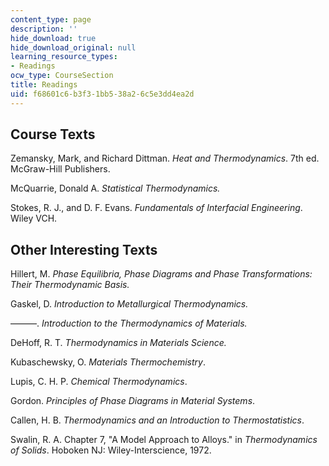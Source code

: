 ```yaml
---
content_type: page
description: ''
hide_download: true
hide_download_original: null
learning_resource_types:
- Readings
ocw_type: CourseSection
title: Readings
uid: f68601c6-b3f3-1bb5-38a2-6c5e3dd4ea2d
---
```


Course Texts
------------

Zemansky, Mark, and Richard Dittman. _Heat and Thermodynamics_. 7th ed. McGraw-Hill Publishers.

McQuarrie, Donald A. _Statistical Thermodynamics._

Stokes, R. J., and D. F. Evans. _Fundamentals of Interfacial Engineering_. Wiley VCH.

Other Interesting Texts
-----------------------

Hillert, M. _Phase Equilibria, Phase Diagrams and Phase Transformations: Their Thermodynamic Basis._

Gaskel, D. _Introduction to Metallurgical Thermodynamics._

———. _Introduction to the Thermodynamics of Materials._

DeHoff, R. T. _Thermodynamics in Materials Science._

Kubaschewsky, O. _Materials Thermochemistry_.

Lupis, C. H. P. _Chemical Thermodynamics_.

Gordon. _Principles of Phase Diagrams in Material Systems_.

Callen, H. B. _Thermodynamics and an Introduction to Thermostatistics_.

Swalin, R. A. Chapter 7, "A Model Approach to Alloys." in _Thermodynamics of Solids_. Hoboken NJ: Wiley-Interscience, 1972.
